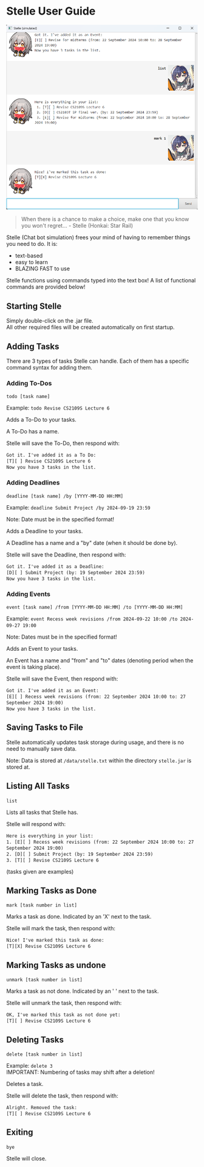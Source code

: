 # Stelle User Guide

![Screenshot of the Stelle interface.](Ui.png)

> When there is a chance to make a choice, make one that you know you won't regret... - Stelle (Honkai: Star Rail)

Stelle (Chat bot simulation) frees your mind of having to remember things you need to do. It is:
- text-based
- easy to learn
- BLAZING FAST to use  

Stelle functions using commands typed into the text box! A list of functional commands are provided below!

## Starting Stelle

Simply double-click on the .jar file.  
All other required files will be created automatically on first startup.

## Adding Tasks

There are 3 types of tasks Stelle can handle. Each of them has a specific command syntax for adding them.

### Adding To-Dos

```
todo [task name]
```
Example: `todo Revise CS2109S Lecture 6`

Adds a To-Do to your tasks.

A To-Do has a name.

Stelle will save the To-Do, then respond with:

```
Got it. I've added it as a To Do:
[T][ ] Revise CS2109S Lecture 6
Now you have 3 tasks in the list.
```

### Adding Deadlines

```
deadline [task name] /by [YYYY-MM-DD HH:MM]
```
Example: `deadline Submit Project /by 2024-09-19 23:59`

Note: Date must be in the specified format!

Adds a Deadline to your tasks.

A Deadline has a name and a "by" date (when it should be done by).

Stelle will save the Deadline, then respond with: 

```
Got it. I've added it as a Deadline:
[D][ ] Submit Project (by: 19 September 2024 23:59)
Now you have 3 tasks in the list.
```

### Adding Events

```
event [task name] /from [YYYY-MM-DD HH:MM] /to [YYYY-MM-DD HH:MM]
```
Example: `event Recess week revisions /from 2024-09-22 10:00 /to 2024-09-27 19:00`

Note: Dates must be in the specified format!

Adds an Event to your tasks.

An Event has a name and "from" and "to" dates (denoting period when the event is taking place).

Stelle will save the Event, then respond with:

```
Got it. I've added it as an Event:
[E][ ] Recess week revisions (from: 22 September 2024 10:00 to: 27 September 2024 19:00)
Now you have 3 tasks in the list.
```

## Saving Tasks to File

Stelle automatically updates task storage during usage, and there is no need to manually save data.

Note: Data is stored at `/data/stelle.txt` within the directory `stelle.jar` is stored at.

## Listing All Tasks

```
list
```
Lists all tasks that Stelle has.

Stelle will respond with:
```
Here is everything in your list:
1. [E][ ] Recess week revisions (from: 22 September 2024 10:00 to: 27 September 2024 19:00)
2. [D][ ] Submit Project (by: 19 September 2024 23:59)
3. [T][ ] Revise CS2109S Lecture 6
```
(tasks given are examples)

## Marking Tasks as Done
```
mark [task number in list]
```
Marks a task as done. Indicated by an 'X' next to the task.

Stelle will mark the task, then respond with:

```
Nice! I've marked this task as done:
[T][X] Revise CS2109S Lecture 6
```


## Marking Tasks as undone
```
unmark [task number in list]
```
Marks a task as not done. Indicated by an ' ' next to the task.

Stelle will unmark the task, then respond with:

```
OK, I've marked this task as not done yet:
[T][ ] Revise CS2109S Lecture 6
```

## Deleting Tasks
```
delete [task number in list]
```
Example: `delete 3`  
IMPORTANT: Numbering of tasks may shift after a deletion!

Deletes a task.

Stelle will delete the task, then respond with:

```
Alright. Removed the task:
[T][ ] Revise CS2109S Lecture 6
```

## Exiting
```
bye
```
Stelle will close.

